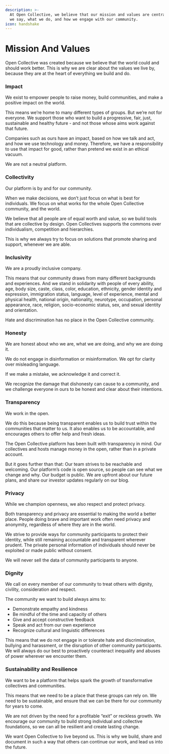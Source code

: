 ```yaml
---
description: >-
  At Open Collective, we believe that our mission and values are central to what
  we say, what we do, and how we engage with our community.
icon: handshake
---
```


# Mission And Values

Open Collective was created because we believe that the world could and should work better. This is why we are clear about the values we live by, because they are at the heart of everything we build and do.

### Impact

We exist to empower people to raise money, build communities, and make a positive impact on the world.

This means we’re home to many different types of groups. But we’re not for everyone. We support those who want to build a progressive, fair, just, sustainable and healthy future - and not those whose aims work against that future.

Companies such as ours have an impact, based on how we talk and act, and how we use technology and money. Therefore, we have a responsibility to use that impact for good, rather than pretend we exist in an ethical vacuum.

We are not a neutral platform.

### Collectivity

Our platform is by and for our community.

When we make decisions, we don’t just focus on what is best for individuals. We focus on what works for the whole Open Collective community, and the world.

We believe that all people are of equal worth and value, so we build tools that are collective by design. Open Collectives supports the commons over individualism, competition and hierarchies.

This is why we always try to focus on solutions that promote sharing and support, whenever we are able.

### Inclusivity

We are a proudly inclusive company.

This means that our community draws from many different backgrounds and experiences. And we stand in solidarity with people of every ability, age, body size, caste, class, color, education, ethnicity, gender identity and expression, immigration status, language, level of experience, mental and physical health, national origin, nationality, neurotype, occupation, personal appearance, race, religion, socio-economic status, sex, and sexual identity and orientation.

Hate and discrimination has no place in the Open Collective community.

### Honesty

We are honest about who we are, what we are doing, and why we are doing it.

We do not engage in disinformation or misinformation. We opt for clarity over misleading language.

If we make a mistake, we acknowledge it and correct it.

We recognize the damage that dishonesty can cause to a community, and we challenge everyone in ours to be honest and clear about their intentions.

### Transparency

We work in the open.

We do this because being transparent enables us to build trust within the communities that matter to us. It also enables us to be accountable, and encourages others to offer help and fresh ideas.

The Open Collective platform has been built with transparency in mind. Our collectives and hosts manage money in the open, rather than in a private account.

But it goes further than that: Our team strives to be reachable and welcoming. Our platform’s code is open source, so people can see what we change and why. Our budget is public. We are upfront about our future plans, and share our investor updates regularly on our blog.

### Privacy

While we champion openness, we also respect and protect privacy.

Both transparency and privacy are essential to making the world a better place. People doing brave and important work often need privacy and anonymity, regardless of where they are in the world.

We strive to provide ways for community participants to protect their identity, while still remaining accountable and transparent wherever prudent. The private personal information of individuals should never be exploited or made public without consent.

We will never sell the data of community participants to anyone.

### Dignity

We call on every member of our community to treat others with dignity, civility, consideration and respect.

The community we want to build always aims to:

* Demonstrate empathy and kindness&#x20;
* Be mindful of the time and capacity of others&#x20;
* Give and accept constructive feedback&#x20;
* Speak and act from our own experience&#x20;
* Recognize cultural and linguistic differences

This means that we do not engage in or tolerate hate and discrimination, bullying and harassment, or the disruption of other community participants. We will always do our best to proactively counteract inequality and abuses of power wherever we encounter them.

### Sustainability and Resilience

We want to be a platform that helps spark the growth of transformative collectives and communities.

This means that we need to be a place that these groups can rely on. We need to be sustainable, and ensure that we can be there for our community for years to come.

We are not driven by the need for a profitable “exit” or reckless growth. We encourage our community to build strong individual and collective foundations, so we can all be resilient and create lasting change.

We want Open Collective to live beyond us. This is why we build, share and document in such a way that others can continue our work, and lead us into the future.
